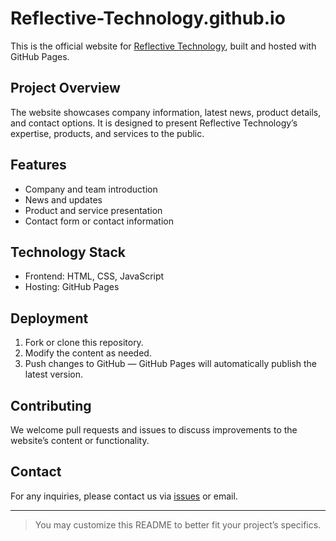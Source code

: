 # Reflective-Technology.github.io

This is the official website for [Reflective Technology](https://reflective-technology.github.io), built and hosted with GitHub Pages.

## Project Overview

The website showcases company information, latest news, product details, and contact options. It is designed to present Reflective Technology’s expertise, products, and services to the public.

## Features

- Company and team introduction
- News and updates
- Product and service presentation
- Contact form or contact information

## Technology Stack

- Frontend: HTML, CSS, JavaScript
- Hosting: GitHub Pages

## Deployment

1. Fork or clone this repository.
2. Modify the content as needed.
3. Push changes to GitHub — GitHub Pages will automatically publish the latest version.

## Contributing

We welcome pull requests and issues to discuss improvements to the website’s content or functionality.

## Contact

For any inquiries, please contact us via [issues](https://github.com/Reflective-Technology/Reflective-Technology.github.io/issues) or email.

---

> You may customize this README to better fit your project’s specifics.